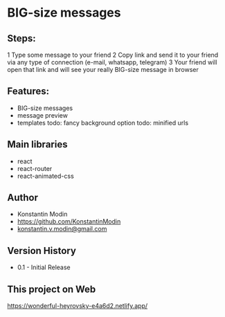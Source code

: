 # BIG-size messages

## Steps:

1 Type some message to your friend
2 Copy link and send it to your friend via any type of connection (e-mail, whatsapp, telegram)
3 Your friend will open that link and will see your really BIG-size message in browser

## Features:

-   BIG-size messages
-   message preview
-   templates
    todo: fancy background option
    todo: minified urls

## Main libraries

-   react
-   react-router
-   react-animated-css

## Author

-   Konstantin Modin
-   https://github.com/KonstantinModin
-   konstantin.v.modin@gmail.com

## Version History

-   0.1 - Initial Release

## This project on Web

https://wonderful-heyrovsky-e4a6d2.netlify.app/
